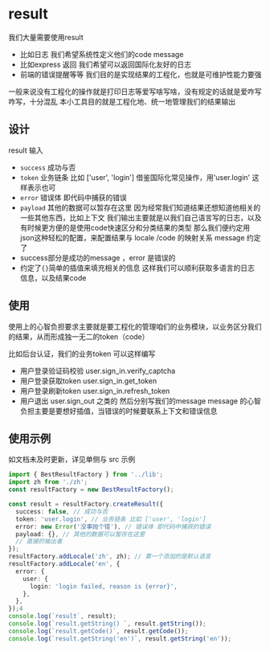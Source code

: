 # result

我们大量需要使用result

- 比如日志 我们希望系统性定义他们的code message
- 比如express 返回 我们希望可以返回国际化友好的日志
- 前端的错误提醒等等
  我们目的是实现结果的工程化，也就是可维护性能力要强

一般来说没有工程化的操作就是打印日志等爱写啥写啥，没有规定的话就是爱咋写咋写，十分混乱
本小工具目的就是工程化地、统一地管理我们的结果输出

## 设计

result 输入

- `success` 成功与否
- `token` 业务链条 比如 ['user', 'login'] 借鉴国际化常见操作，用'user.login' 这样表示也可
- `error` 错误体 即代码中捕获的错误
- `payload` 其他的数据可以暂存在这里 因为经常我们知道结果还想知道他相关的一些其他东西，比如上下文
  我们输出主要就是以我们自己语言写的日志，以及有时候更方便的是使用code快速区分和分类结果的类型
  那么我们便约定用json这种轻松的配置，来配置结果与 locale /code 的映射关系
  message 约定了
- success部分是成功的message ，error 是错误的
- 约定了`{}`简单的插值来填充相关的信息
  这样我们可以顺利获取多语言的日志信息，以及结果code

## 使用

使用上的心智负担要求主要就是要工程化的管理咱们的业务模块，以业务区分我们的结果，从而形成独一无二的token（code）

比如后台认证，我们的业务token 可以这样编写

- 用户登录验证码校验 user.sign_in.verify_captcha
- 用户登录获取token user.sign_in.get_token
- 用户登录刷新token user.sign_in.refresh_token
- 用户退出 user.sign_out
  之类的
然后分别写我们的message
message 的心智负担主要是要想好插值，当错误的时候要联系上下文和错误信息

## 使用示例

如文档未及时更新，详见单侧与 src 示例

```typescript
import { BestResultFactory } from '../lib';
import zh from './zh';
const resultFactory = new BestResultFactory();

const result = resultFactory.createResult({
  success: false, // 成功与否
  token: 'user.login', // 业务链条 比如 ['user', 'login']
  error: new Error('没事抛个错'), // 错误体 即代码中捕获的错误
  payload: {}, // 其他的数据可以暂存在这里
  // 直接的输出者
});
resultFactory.addLocale('zh', zh); // 第一个添加的是默认语言
resultFactory.addLocale('en', {
  error: {
    user: {
      login: 'login failed, reason is {error}',
    },
  },
});4
console.log(`result`, result);
console.log(`result.getString() `, result.getString());
console.log(`result.getCode()`, result.getCode());
console.log(`result.getString('en')`, result.getString('en'));

```
